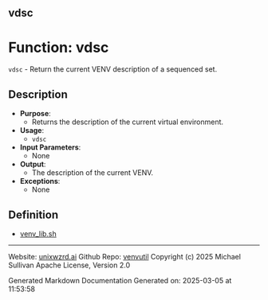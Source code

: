 ## vdsc
# Function: vdsc
`vdsc` - Return the current VENV description of a sequenced set.
## Description
- **Purpose**: 
  - Returns the description of the current virtual environment.
- **Usage**: 
  - `vdsc`
- **Input Parameters**: 
  - None
- **Output**: 
  - The description of the current VENV.
- **Exceptions**: 
  - None

## Definition 

* [venv_lib.sh](../venv_lib_sh.md)
---

Website: [unixwzrd.ai](https://unixwzrd.ai)
Github Repo: [venvutil](https://github.com/unixwzrd/venvutil)
Copyright (c) 2025 Michael Sullivan
Apache License, Version 2.0

Generated Markdown Documentation
Generated on: 2025-03-05 at 11:53:58
